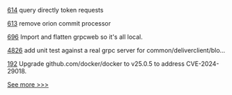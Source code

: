 
[614](https://github.com/hyperledger-labs/fabric-token-sdk/pull/614) query directly token requests

[613](https://github.com/hyperledger-labs/fabric-token-sdk/pull/613) remove orion commit processor

[696](https://github.com/hyperledger-labs/fabric-operations-console/pull/696) Import and flatten grpcweb so it's all local.

[4826](https://github.com/hyperledger/fabric/pull/4826) add unit test against a real grpc server for common/deliverclient/blo…

[192](https://github.com/hyperledger-labs/fabric-operator/pull/192) Upgrade github.com/docker/docker to v25.0.5 to address CVE-2024-29018.


[See more >>>](https://start-here.hyperledger.org/pull-requests)
